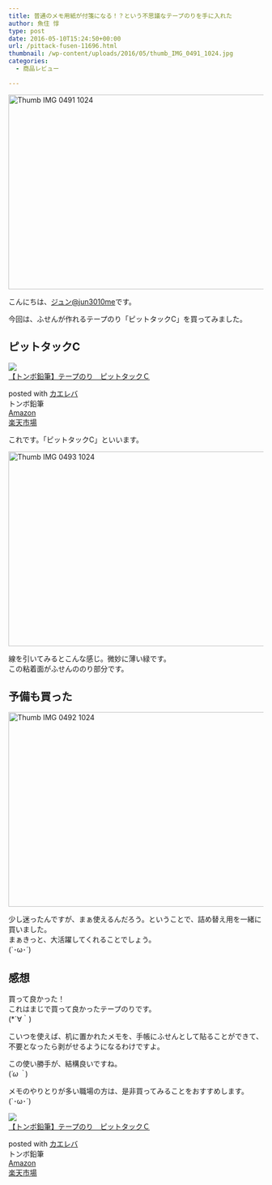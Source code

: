 ```yaml
---
title: 普通のメモ用紙が付箋になる！？という不思議なテープのりを手に入れた
author: 魚住 惇
type: post
date: 2016-05-10T15:24:50+00:00
url: /pittack-fusen-11696.html
thumbnail: /wp-content/uploads/2016/05/thumb_IMG_0491_1024.jpg
categories:
  - 商品レビュー

---
```

<img decoding="async" loading="lazy" title="thumb_IMG_0491_1024.jpg" src="/wp-content/uploads/2016/05/thumb_IMG_0491_1024.jpg" alt="Thumb IMG 0491 1024" width="512" height="384" border="0" />  
<!--more-->

こんにちは、[ジュン@jun3010me][1]です。

今回は、ふせんが作れるテープのり「ピットタックC」を買ってみました。

## ピットタックC

<div class="kaerebalink-box">
  <div class="kaerebalink-image">
    <a href="http://www.amazon.co.jp/exec/obidos/ASIN/B0172LVXSM/jn050191-22/ref=nosim/" target="_blank"><img decoding="async" style="border: none;" src="http://ecx.images-amazon.com/images/I/31A%2B1aa5wFL._SL160_.jpg" /></a>
  </div>
  <div class="kaerebalink-info">
    <div class="kaerebalink-name">
      <a href="http://www.amazon.co.jp/exec/obidos/ASIN/B0172LVXSM/jn050191-22/ref=nosim/" target="_blank">【トンボ鉛筆】テープのり　ピットタックＣ</a></p>
      <div class="kaerebalink-powered-date">
        posted with <a href="http://kaereba.com" target="_blank" rel="nofollow">カエレバ</a>
      </div>
    </div>
    <div class="kaerebalink-detail">
      トンボ鉛筆
    </div>
    <div class="kaerebalink-link1">
      <div class="shoplinkamazon">
        <a href="http://www.amazon.co.jp/gp/search?keywords=%83e%81%5B%83v%82%CC%82%E8%81%40%83s%83b%83g%83%5E%83b%83N%82b&__mk_ja_JP=%83J%83%5E%83J%83i&tag=jn050191-22" target="_blank">Amazon</a>
      </div>
      <div class="shoplinkrakuten">
        <a href="http://hb.afl.rakuten.co.jp/hgc/10ef1d94.c90f9829.10ef1d95.53606a39/?pc=http%3A%2F%2Fsearch.rakuten.co.jp%2Fsearch%2Fmall%2F%25E3%2583%2586%25E3%2583%25BC%25E3%2583%2597%25E3%2581%25AE%25E3%2582%258A%25E3%2580%2580%25E3%2583%2594%25E3%2583%2583%25E3%2583%2588%25E3%2582%25BF%25E3%2583%2583%25E3%2582%25AF%25EF%25BC%25A3%2F-%2Ff.1-p.1-s.1-sf.0-st.A-v.2%3Fx%3D0%26scid%3Daf_ich_link_urltxt%26m%3Dhttp%3A%2F%2Fm.rakuten.co.jp%2F" target="_blank">楽天市場</a>
      </div>
    </div>
  </div>
  <div class="booklink-footer" style="clear: left;">
  </div>
</div>

これです。「ピットタックC」といいます。

<img decoding="async" loading="lazy" title="thumb_IMG_0493_1024.jpg" src="/wp-content/uploads/2016/05/thumb_IMG_0493_1024.jpg" alt="Thumb IMG 0493 1024" width="512" height="384" border="0" /> 

線を引いてみるとこんな感じ。微妙に薄い緑です。  
この粘着面がふせんののり部分です。

## 予備も買った

<img decoding="async" loading="lazy" title="thumb_IMG_0492_1024.jpg" src="/wp-content/uploads/2016/05/thumb_IMG_0492_1024.jpg" alt="Thumb IMG 0492 1024" width="512" height="384" border="0" /> 

少し迷ったんですが、まぁ使えるんだろう。ということで、詰め替え用を一緒に買いました。  
まぁきっと、大活躍してくれることでしょう。  
(\`･ω･´)

## 感想

買って良かった！  
これはまじで買って良かったテープのりです。  
(*´∀｀)

こいつを使えば、机に置かれたメモを、手帳にふせんとして貼ることができて、不要となったら剥がせるようになるわけですよ。

この使い勝手が、結構良いですね。  
(_´ω｀_)

メモのやりとりが多い職場の方は、是非買ってみることをおすすめします。  
(\`･ω･´)

<div class="kaerebalink-box">
  <div class="kaerebalink-image">
    <a href="http://www.amazon.co.jp/exec/obidos/ASIN/B0172LVXSM/jn050191-22/ref=nosim/" target="_blank"><img decoding="async" style="border: none;" src="http://ecx.images-amazon.com/images/I/31A%2B1aa5wFL._SL160_.jpg" /></a>
  </div>
  <div class="kaerebalink-info">
    <div class="kaerebalink-name">
      <a href="http://www.amazon.co.jp/exec/obidos/ASIN/B0172LVXSM/jn050191-22/ref=nosim/" target="_blank">【トンボ鉛筆】テープのり　ピットタックＣ</a></p>
      <div class="kaerebalink-powered-date">
        posted with <a href="http://kaereba.com" target="_blank" rel="nofollow">カエレバ</a>
      </div>
    </div>
    <div class="kaerebalink-detail">
      トンボ鉛筆
    </div>
    <div class="kaerebalink-link1">
      <div class="shoplinkamazon">
        <a href="http://www.amazon.co.jp/gp/search?keywords=%83e%81%5B%83v%82%CC%82%E8%81%40%83s%83b%83g%83%5E%83b%83N%82b&__mk_ja_JP=%83J%83%5E%83J%83i&tag=jn050191-22" target="_blank">Amazon</a>
      </div>
      <div class="shoplinkrakuten">
        <a href="http://hb.afl.rakuten.co.jp/hgc/10ef1d94.c90f9829.10ef1d95.53606a39/?pc=http%3A%2F%2Fsearch.rakuten.co.jp%2Fsearch%2Fmall%2F%25E3%2583%2586%25E3%2583%25BC%25E3%2583%2597%25E3%2581%25AE%25E3%2582%258A%25E3%2580%2580%25E3%2583%2594%25E3%2583%2583%25E3%2583%2588%25E3%2582%25BF%25E3%2583%2583%25E3%2582%25AF%25EF%25BC%25A3%2F-%2Ff.1-p.1-s.1-sf.0-st.A-v.2%3Fx%3D0%26scid%3Daf_ich_link_urltxt%26m%3Dhttp%3A%2F%2Fm.rakuten.co.jp%2F" target="_blank">楽天市場</a>
      </div>
    </div>
  </div>
  <div class="booklink-footer" style="clear: left;">
  </div>
</div>

 [1]: https://twitter.com/jun3010me